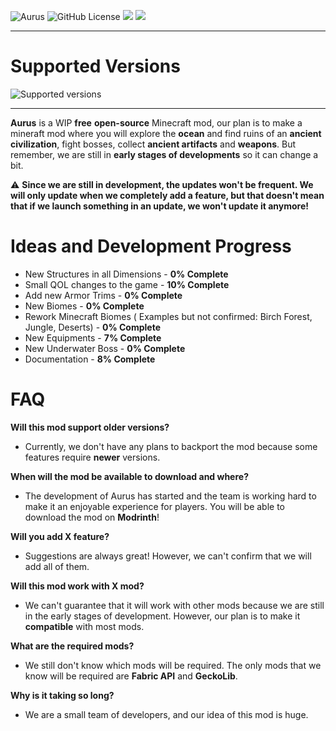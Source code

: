 ![Aurus](https://i.imgur.com/7M6znfp.png)
![GitHub License](https://img.shields.io/github/license/Dupernite/Aurus)
<a href="https://modrinth.com/mod/aurus"><img src="https://img.shields.io/modrinth/v/6UjXU2BV?logo=modrinth&link=https%3A%2F%2Fmodrinth.com%2Fmod%2Faurus"></a>
<a href="https://twitter.com/TeamAurus"><img src="https://img.shields.io/twitter/follow/TeamAurus?link=https%3A%2F%2Ftwitter.com%2Fteamaurus"></a>
<!--- ![Modrith Version](https://img.shields.io/modrinth/v/6UjXU2BV?logo=modrinth&link=https%3A%2F%2Fmodrinth.com%2Fmod%2Faurus) -->
<!--- ![Twitter Follow](https://img.shields.io/twitter/follow/TeamAurus?link=https%3A%2F%2Ftwitter.com%2Fteamaurus) -->

---
# Supported Versions

<img alt="Supported versions" src="https://tschipcraft.ddns.net/mod_resources/supported/supported.php?untested_versions=1.20.3&supported_versions=1.20.2,1.20.1,1.20&total_versions=<1.20,1.20,1.20.1,1.20.2,1.20.3&icons=true&white_mode=false">

---
**Aurus** is a WIP **free** **open-source** Minecraft mod, our plan is to make a mineraft mod where you will explore the **ocean** and find ruins of an **ancient civilization**, fight bosses, collect **ancient artifacts** and **weapons**.
But remember, we are still in **early stages of developments** so it can change a bit.

⚠️ **Since we are still in development, the updates won't be frequent. We will only update when we completely add a feature, but that doesn't mean that if we launch something in an update, we won't update it anymore!**

# Ideas and Development Progress

* New Structures in all Dimensions - **0% Complete**
* Small QOL changes to the game - **10% Complete**
* Add new Armor Trims - **0% Complete**
* New Biomes - **0% Complete**
* Rework Minecraft Biomes ( Examples but not confirmed: Birch Forest, Jungle, Deserts) - **0% Complete**
* New Equipments - **7% Complete**
* New Underwater Boss - **0% Complete**
* Documentation - **8% Complete**

# FAQ
**Will this mod support older versions?**
* Currently, we don't have any plans to backport the mod because some features require **newer** versions.

**When will the mod be available to download and where?**
* The development of Aurus has started and the team is working hard to make it an enjoyable experience for players. You will be able to download the mod on **Modrinth**!

**Will you add X feature?**
* Suggestions are always great! However, we can't confirm that we will add all of them.

**Will this mod work with X mod?**
* We can't guarantee that it will work with other mods because we are still in the early stages of development. However, our plan is to make it **compatible** with most mods.

**What are the required mods?**
* We still don't know which mods will be required. The only mods that we know will be required are **Fabric API** and **GeckoLib**.

**Why is it taking so long?**
* We are a small team of developers, and our idea of this mod is huge.
